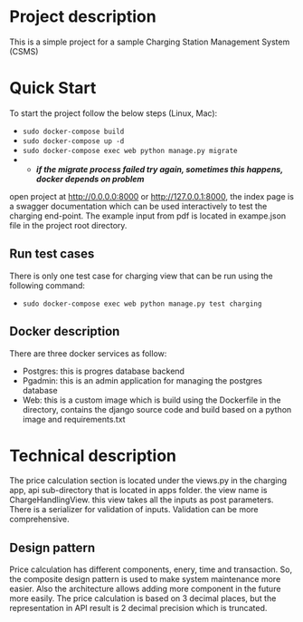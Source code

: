 # Project description 
This is a simple project for a sample Charging Station Management System (CSMS)

# Quick Start 

To start the project follow the below steps (Linux, Mac):

- ```sudo docker-compose build  ```
- ```sudo docker-compose up -d ```
- ```sudo docker-compose exec web python manage.py migrate ```
- * ***if the migrate process failed try again, sometimes this happens, docker depends on problem***

open project at http://0.0.0.0:8000 or http://127.0.0.1:8000, the index page is a swagger documentation which can be used interactively to test the charging end-point. The example input from pdf is located in exampe.json file in the project root directory. 
## Run test cases 

There is only one test case for charging view that can be run using the following command:

- ``` sudo docker-compose exec web python manage.py test charging ```

## Docker description

There are three docker services as follow:

- Postgres: this is progres database backend 
- Pgadmin: this is an admin application for managing the postgres database
- Web: this is a custom image which is build using the Dockerfile in the directory, contains the django source code and build based on a python image and requirements.txt 

# Technical description
The price calculation section is located under the views.py in the charging app, api sub-directory that is located in apps folder. the view name is ChargeHandlingView. this view takes all the inputs as post parameters. There is a serializer for validation of inputs. Validation can be more comprehensive.

## Design pattern 

Price calculation has different components, enery, time and transaction. So, the composite design pattern is used to make system maintenance more easier. Also the architecture allows adding more component in the future more easily. The price calculation is based on 3 decimal places, but the representation in API result is 2 decimal precision which is truncated.
